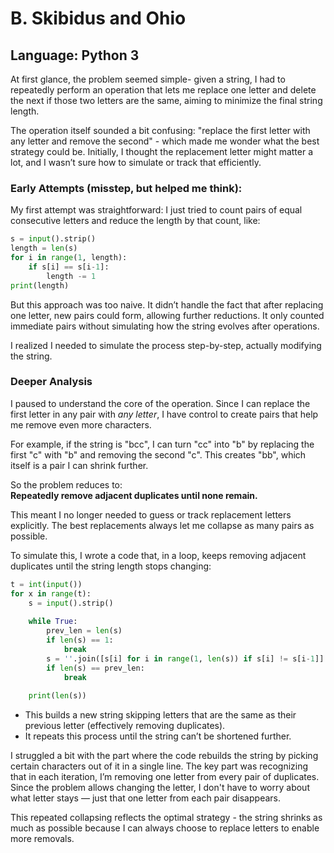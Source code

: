 # B. Skibidus and Ohio

## Language: Python 3

At first glance, the problem seemed simple- given a string, I had to repeatedly perform an operation that lets me replace one letter and delete the next if those two letters are the same, aiming to minimize the final string length.  

The operation itself sounded a bit confusing: "replace the first letter with any letter and remove the second" - which made me wonder what the best strategy could be. Initially, I thought the replacement letter might matter a lot, and I wasn’t sure how to simulate or track that efficiently.  

### Early Attempts (misstep, but helped me think):  
My first attempt was straightforward: I just tried to count pairs of equal consecutive letters and reduce the length by that count, like:

```python
s = input().strip()
length = len(s)
for i in range(1, length):
    if s[i] == s[i-1]:
        length -= 1
print(length)
```
But this approach was too naive. It didn’t handle the fact that after replacing one letter, new pairs could form, allowing further reductions. It only counted immediate pairs without simulating how the string evolves after operations.  

I realized I needed to simulate the process step-by-step, actually modifying the string.

### Deeper Analysis  

I paused to understand the core of the operation. Since I can replace the first letter in any pair with *any letter*, I have control to create pairs that help me remove even more characters.  

For example, if the string is "bcc", I can turn "cc" into "b" by replacing the first "c" with "b" and removing the second "c". This creates "bb", which itself is a pair I can shrink further.  

So the problem reduces to:  
**Repeatedly remove adjacent duplicates until none remain.**

This meant I no longer needed to guess or track replacement letters explicitly. The best replacements always let me collapse as many pairs as possible.  

To simulate this, I wrote a code that, in a loop, keeps removing adjacent duplicates until the string length stops changing:

```python
t = int(input())
for x in range(t):
    s = input().strip()
    
    while True:
        prev_len = len(s)
        if len(s) == 1:
            break
        s = ''.join([s[i] for i in range(1, len(s)) if s[i] != s[i-1]] + [s[-1]])
        if len(s) == prev_len:
            break
    
    print(len(s))
```
- This builds a new string skipping letters that are the same as their previous letter (effectively removing duplicates).
- It repeats this process until the string can’t be shortened further.

I struggled a bit with the part where the code rebuilds the string by picking certain characters out of it in a single line. The key part was recognizing that in each iteration, I’m removing one letter from every pair of duplicates. Since the problem allows changing the letter, I don't have to worry about what letter stays — just that one letter from each pair disappears.  

This repeated collapsing reflects the optimal strategy - the string shrinks as much as possible because I can always choose to replace letters to enable more removals.


















